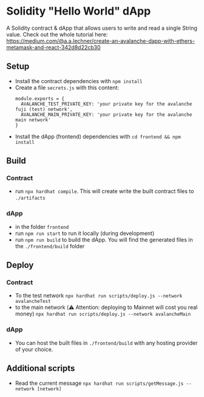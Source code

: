 # Solidity "Hello World" dApp
A Solidity contract & dApp that allows users to write and read a single String value.
Check out the whole tutorial here: https://medium.com/@a.a.lechner/create-an-avalanche-dapp-with-ethers-metamask-and-react-342d8d22cb30

## Setup

- Install the contract dependencies with `npm install`
- Create a file `secrets.js` with this content:
    ```
  module.exports = {
      AVALANCHE_TEST_PRIVATE_KEY: 'your private key for the avalanche fuji (test) network',
      AVALANCHE_MAIN_PRIVATE_KEY: 'your private key for the avalanche main network'
  } 
  ```
- Install the dApp (frontend) dependencies with `cd frontend && npm install`


## Build
### Contract
- run `npx hardhat compile`. This will create write the built contract files to `./artifacts`
### dApp
- in the folder `frontend`
- run `npm run start` to run it locally (during development)
- run `npm run build` to build the dApp. You will find the generated files in the `./frontend/build` folder

## Deploy
### Contract
- To the test network `npx hardhat run scripts/deploy.js --network avalancheTest`
- to the main network (⚠️ Attention: deploying to Mainnet will cost you real money) `npx hardhat run scripts/deploy.js --network avalancheMain`
### dApp
- You can host the built files in `./frontend/build` with any hosting provider of your choice.

## Additional scripts
- Read the current message `npx hardhat run scripts/getMessage.js --network [network]`
